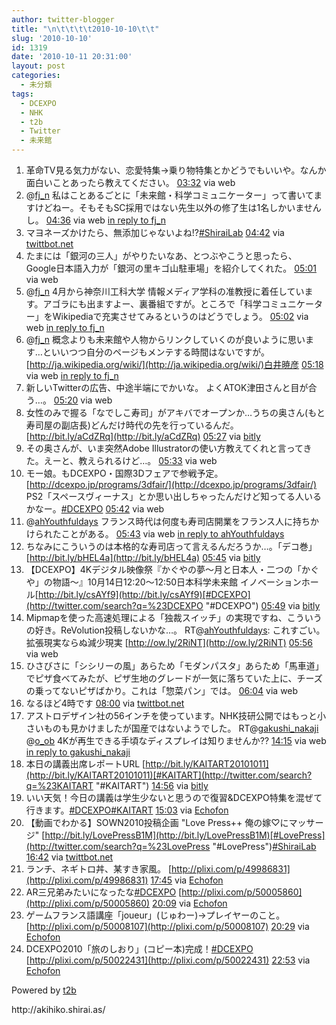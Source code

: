 ```yaml
---
author: twitter-blogger
title: "\n\t\t\t\t2010-10-10\t\t"
slug: '2010-10-10'
id: 1319
date: '2010-10-11 20:31:00'
layout: post
categories:
  - 未分類
tags:
  - DCEXPO
  - NHK
  - t2b
  - Twitter
  - 未来館
---
```


<div xmlns:georss="http://www.georss.org/georss">

1.  <span><span>革命TV見る気力がない、恋愛特集→乗り物特集とかどうでもいいや。なんか面白いことあったら教えてください。</span> <span>[<span>03:32</span>](http://twitter.com/o_ob/status/26941267656) <span>via web</span></span></span>
2.  <span><span>@[fj_n](http://twitter.com/fj_n "fj_n") 私はことあるごとに「未来館・科学コミュニケーター」って書いてますけどねー。そもそもSC採用ではない先生以外の修了生は1名しかいませんし。</span> <span>[<span>04:36</span>](http://twitter.com/o_ob/status/26946770778) <span>via web</span> [in reply to fj_n](http://twitter.com/fj_n/status/26942602142)</span></span>
3.  <span><span>マヨネーズかけたら、無添加じゃないよね!?[#ShiraiLab](http://twitter.com/search?q=%23ShiraiLab "#ShiraiLab")</span> <span>[<span>04:42</span>](http://twitter.com/o_ob/status/26947235162) <span>via [twittbot.net](http://twittbot.net/)</span></span></span>
4.  <span><span>たまには「銀河の三人」がやりたいなあ、とつぶやこうと思ったら、Google日本語入力が「銀河の里キゴ山駐車場」を紹介してくれた。</span> <span>[<span>05:01</span>](http://twitter.com/o_ob/status/26948793348) <span>via web</span></span></span>
5.  <span><span>@[fj_n](http://twitter.com/fj_n "fj_n") 4月から神奈川工科大学 情報メディア学科の准教授に着任しています。アゴラにも出ますよー、裏番組ですが。ところで「科学コミュニケーター」をWikipediaで充実させてみるというのはどうでしょう。</span> <span>[<span>05:02</span>](http://twitter.com/o_ob/status/26948919956) <span>via web</span> [in reply to fj_n](http://twitter.com/fj_n/status/26947410253)</span></span>
6.  <span><span>@[fj_n](http://twitter.com/fj_n "fj_n") 概念よりも未来館や人物からリンクしていくのが良いように思います…といいつつ自分のページもメンテする時間はないですが。 [http://ja.wikipedia.org/wiki/](http://ja.wikipedia.org/wiki/)白井暁彦</span> <span>[<span>05:18</span>](http://twitter.com/o_ob/status/26950229901) <span>via web</span> [in reply to fj_n](http://twitter.com/fj_n/status/26949264857)</span></span>
7.  <span><span>新しいTwitterの広告、中途半端にでかいな。 よくATOK津田さんと目が合う…。</span> <span>[<span>05:20</span>](http://twitter.com/o_ob/status/26950367088) <span>via web</span></span></span>
8.  <span><span>女性のみで握る「なでしこ寿司」がアキバでオープンか…うちの奥さん(もと寿司屋の副店長)どんだけ時代の先を行っているんだ。 [http://bit.ly/aCdZRq](http://bit.ly/aCdZRq)</span> <span>[<span>05:27</span>](http://twitter.com/o_ob/status/26950939558) <span>via [bitly](http://bit.ly)</span></span></span>
9.  <span><span>その奥さんが、いま突然Adobe Illustratorの使い方教えてくれと言ってきた。えーと、教えられるけど…。</span> <span>[<span>05:33</span>](http://twitter.com/o_ob/status/26951391776) <span>via web</span></span></span>
10.  <span><span>モー娘。もDCEXPO・国際3Dフェアで参戦予定。 [http://dcexpo.jp/programs/3dfair/](http://dcexpo.jp/programs/3dfair/) PS2「スペースヴィーナス」とか思い出しちゃったんだけど知ってる人いるかなー。[#DCEXPO](http://twitter.com/search?q=%23DCEXPO "#DCEXPO")</span> <span>[<span>05:42</span>](http://twitter.com/o_ob/status/26952160276) <span>via web</span></span></span>
11.  <span><span>@[ahYouthfuldays](http://twitter.com/ahYouthfuldays "ahYouthfuldays") フランス時代は何度も寿司店開業をフランス人に持ちかけられたことがある。</span> <span>[<span>05:43</span>](http://twitter.com/o_ob/status/26952210333) <span>via web</span> [in reply to ahYouthfuldays](http://twitter.com/ahYouthfuldays/status/26951144256)</span></span>
12.  <span><span>ちなみにこういうのは本格的な寿司店って言えるんだろうか…。「デコ巻」 [http://bit.ly/bHEL4a](http://bit.ly/bHEL4a)</span> <span>[<span>05:45</span>](http://twitter.com/o_ob/status/26952387396) <span>via [bitly](http://bit.ly)</span></span></span>
13.  <span><span>【DCEXPO】4Kデジタル映像祭『かぐやの夢～月と日本人・二つの「かぐや」の物語～』10月14日12:20～12:50日本科学未来館 イノベーションホール[http://bit.ly/csAYf9](http://bit.ly/csAYf9)[#DCEXPO](http://twitter.com/search?q=%23DCEXPO "#DCEXPO")</span> <span>[<span>05:49</span>](http://twitter.com/o_ob/status/26952697996) <span>via [bitly](http://bit.ly)</span></span></span>
14.  <span><span>Mipmapを使った高速処理による「独裁スイッチ」の実現ですね、こういうの好き。ReVolution投稿しないかな…。 RT@[ahYouthfuldays](http://twitter.com/ahYouthfuldays "ahYouthfuldays"): これすごい。拡張現実ならぬ減少現実 [http://ow.ly/2RiNT](http://ow.ly/2RiNT)</span> <span>[<span>05:56</span>](http://twitter.com/o_ob/status/26953252049) <span>via web</span></span></span>
15.  <span><span>ひさびさに「シシリーの風」あらため「モダンパスタ」あらため「馬車道」でピザ食べてみたが、ピザ生地のグレードが一気に落ちていた上に、チーズの乗ってないピザばかり。これは「惣菜パン」では。</span> <span>[<span>06:04</span>](http://twitter.com/o_ob/status/26953802578) <span>via web</span></span></span>
16.  <span><span>なるほど4時です</span> <span>[<span>08:00</span>](http://twitter.com/o_ob/status/26962403980) <span>via [twittbot.net](http://twittbot.net/)</span></span></span>
17.  <span><span>アストロデザイン社の56インチを使っています。NHK技研公開ではもっと小さいものも見かけましたが国産ではないようでした。 RT@[gakushi_nakaji](http://twitter.com/gakushi_nakaji "gakushi_nakaji") @[o_ob](http://twitter.com/o_ob "o_ob") 4Kが再生できる手頃なディスプレイは知りませんか⁇</span> <span>[<span>14:15</span>](http://twitter.com/o_ob/status/26988218276) <span>via web</span> [in reply to gakushi_nakaji](http://twitter.com/gakushi_nakaji/status/26973593137)</span></span>
18.  <span><span>本日の講義出席レポートURL [http://bit.ly/KAITART20101011](http://bit.ly/KAITART20101011)[#KAITART](http://twitter.com/search?q=%23KAITART "#KAITART")</span> <span>[<span>14:56</span>](http://twitter.com/o_ob/status/26991515330) <span>via [bitly](http://bit.ly)</span></span></span>
19.  <span><span>いい天気！今日の講義は学生少ないと思うので復習&DCEXPO特集を混ぜて行きます。[#DCEXPO](http://twitter.com/search?q=%23DCEXPO "#DCEXPO")[#KAITART](http://twitter.com/search?q=%23KAITART "#KAITART")</span> <span>[<span>15:03</span>](http://twitter.com/o_ob/status/26992152355) <span>via [Echofon](http://www.echofon.com/)</span></span></span>
20.  <span><span>【動画でわかる】SOWN2010投稿企画 "Love Press++ 俺の嫁♡にマッサージ" [http://bit.ly/LovePressB1M](http://bit.ly/LovePressB1M)[#LovePress](http://twitter.com/search?q=%23LovePress "#LovePress")[#ShiraiLab](http://twitter.com/search?q=%23ShiraiLab "#ShiraiLab")</span> <span>[<span>16:42</span>](http://twitter.com/o_ob/status/27000223903) <span>via [twittbot.net](http://twittbot.net/)</span></span></span>
21.  <span><span>ランチ、ネギトロ丼、某すき家風。 [http://plixi.com/p/49986831](http://plixi.com/p/49986831)</span> <span>[<span>17:45</span>](http://twitter.com/o_ob/status/27004553238) <span>via [Echofon](http://www.echofon.com/)</span></span></span>
22.  <span><span>AR三兄弟みたいになったな[#DCEXPO](http://twitter.com/search?q=%23DCEXPO "#DCEXPO") [http://plixi.com/p/50005860](http://plixi.com/p/50005860)</span> <span>[<span>20:09</span>](http://twitter.com/o_ob/status/27012305692) <span>via [Echofon](http://www.echofon.com/)</span></span></span>
23.  <span><span>ゲームフランス語講座「joueur」(じゅわー)→プレイヤーのこと。 [http://plixi.com/p/50008107](http://plixi.com/p/50008107)</span> <span>[<span>20:29</span>](http://twitter.com/o_ob/status/27013247426) <span>via [Echofon](http://www.echofon.com/)</span></span></span>
24.  <span><span>DCEXPO2010「旅のしおり」(コピー本)完成！[#DCEXPO](http://twitter.com/search?q=%23DCEXPO "#DCEXPO") [http://plixi.com/p/50022431](http://plixi.com/p/50022431)</span> <span>[<span>22:53</span>](http://twitter.com/o_ob/status/27019859276) <span>via [Echofon](http://www.echofon.com/)</span></span></span>

</div>

Powered by [t2b](http://t2b.utilz.jp/)

<div>http://akihiko.shirai.as/</div>